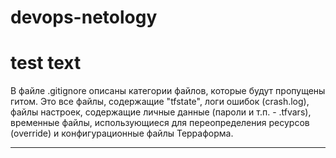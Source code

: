 # devops-netology
# test text

В файле .gitignore описаны категории файлов, которые будут пропущены гитом.
Это все файлы, содержащие "tfstate", логи ошибок (crash.log), файлы настроек, содержащие личные данные (пароли и т.п. - .tfvars), временные файлы, использующиеся для переопределения ресурсов (override) и конфигурационные файлы Терраформа.


----
